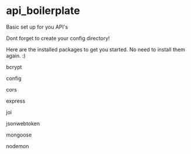 # api_boilerplate
Basic set up for you API's

Dont forget to create your config directory!

Here are the installed packages to get you started. No need to install them again.  :)

bcrypt

config

cors

express

joi

jsonwebtoken

mongoose

nodemon

